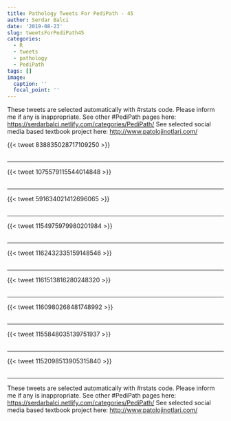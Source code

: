 ```yaml
---
title: Pathology Tweets For PediPath - 45
author: Serdar Balci
date: '2019-08-23'
slug: tweetsForPediPath45
categories:
  - R
  - tweets
  - pathology
  - PediPath
tags: []
image:
  caption: ''
  focal_point: ''
---
```



These tweets are selected automatically with #rstats code. Please inform me if any is inappropriate.
See other #PediPath pages here: https://serdarbalci.netlify.com/categories/PediPath/ 
See selected social media based textbook project here: http://www.patolojinotlari.com/

{{< tweet 838835028717109250 >}}
<br>
<br>
<hr>
{{< tweet 1075579115544014848 >}}
<br>
<br>
<hr>
{{< tweet 591634021412696065 >}}
<br>
<br>
<hr>
{{< tweet 1154975979980201984 >}}
<br>
<br>
<hr>
{{< tweet 1162432335159148546 >}}
<br>
<br>
<hr>
{{< tweet 1161513816280248320 >}}
<br>
<br>
<hr>
{{< tweet 1160980268481748992 >}}
<br>
<br>
<hr>
{{< tweet 1155848035139751937 >}}
<br>
<br>
<hr>
{{< tweet 1152098513905315840 >}}
<br>
<br>
<hr>


These tweets are selected automatically with #rstats code. Please inform me if any is inappropriate.
See other #PediPath pages here: https://serdarbalci.netlify.com/categories/PediPath/ 
See selected social media based textbook project here: http://www.patolojinotlari.com/
